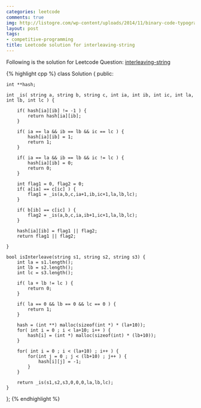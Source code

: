 ```yaml
---
categories: leetcode
comments: true
img: http://listogre.com/wp-content/uploads/2014/11/binary-code-typography-hd-wallpaper-1920x1080-2619-672x372.png
layout: post
tags:
- competitive-programming
title: Leetcode solution for interleaving-string
---
```


Following is the solution for Leetcode Question: [interleaving-string](https://leetcode.com/problems/interleaving-string/)

{% highlight cpp %}
class Solution {
public:

    int **hash;

    int _is( string a, string b, string c, int ia, int ib, int ic, int la, int lb, int lc ) {

        if( hash[ia][ib] != -1 ) {
            return hash[ia][ib];
        }

    	if( ia == la && ib == lb && ic == lc ) {
    	    hash[ia][ib] = 1;
    		return 1;
    	}
    
    	if( ia == la && ib == lb && ic != lc ) {
    	    hash[ia][ib] = 0;
    		return 0;
    	}
    	
    	int flag1 = 0, flag2 = 0;
    	if( a[ia] == c[ic] ) {
    		flag1 = _is(a,b,c,ia+1,ib,ic+1,la,lb,lc);
    	}
    	
    	if( b[ib] == c[ic] ) {
    		flag2 = _is(a,b,c,ia,ib+1,ic+1,la,lb,lc);
    	}
    	
    	hash[ia][ib] = flag1 || flag2;
    	return flag1 || flag2;

    }

    bool isInterleave(string s1, string s2, string s3) {
        int la = s1.length();
    	int lb = s2.length();
    	int lc = s3.length();
    	
    	if( la + lb != lc ) {
    		return 0;
    	}
    	
    	if( la == 0 && lb == 0 && lc == 0 ) {
    	    return 1;
    	}
    	
    	hash = (int **) malloc(sizeof(int *) * (la+10));
    	for( int i = 0 ; i < la+10; i++ ) {
    	    hash[i] = (int *) malloc(sizeof(int) * (lb+10));
    	}
    	
    	for( int i = 0 ; i < (la+10) ; i++ ) {
    	    for(int j = 0 ; j < (lb+10) ; j++ ) {
    	        hash[i][j] = -1;
    	    }
    	}

    	return _is(s1,s2,s3,0,0,0,la,lb,lc);
    }
};
{% endhighlight %}